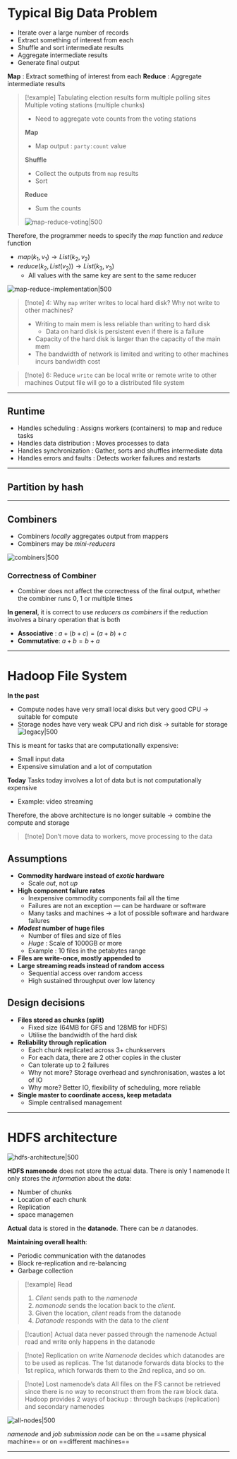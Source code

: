 # Typical Big Data Problem
- Iterate over a large number of records
- Extract something of interest from each
- Shuffle and sort intermediate results
- Aggregate intermediate results
- Generate final output

**Map** : Extract something of interest from each
**Reduce** : Aggregate intermediate results

>[!example] Tabulating election results form multiple polling sites
> Multiple voting stations (multiple chunks) 
>- Need to aggregate vote counts from the voting stations
>
>**Map**
> - Map output : `party:count` value
> 
> **Shuffle**
> - Collect the outputs from `map` results
> - Sort
> 
> **Reduce**
> - Sum the counts
> 
> ![map-reduce-voting|500](Screenshot%202024-02-04%20at%204.08.02%20PM.png)

Therefore, the programmer needs to specify the *map* function and *reduce* function
- $map(k_1, v_1) → List(k_2, v_2)$
- $reduce(k_2, List(v_2)) → List(k_3, v_3)$
	- All values with the same key are sent to the same reducer

![map-reduce-implementation|500](Screenshot%202024-02-12%20at%201.19.47%20PM.png)

>[!note] 4: Why `map` writer writes to local hard disk? Why not write to other machines?
>- Writing to main mem is less reliable than writing to hard disk
>	- Data on hard disk is persistent even if there is a failure
>- Capacity of the hard disk is larger than the capacity of the main mem
>- The bandwidth of network is limited and writing to other machines incurs bandwidth cost

>[!note] 6: Reduce `write` can be local write or remote write to other machines
>Output file will go to a distributed file system
---
## Runtime
- Handles scheduling : Assigns workers (containers) to map and reduce tasks
- Handles data distribution : Moves processes to data
- Handles synchronization : Gather, sorts and shuffles intermediate data
- Handles errors and faults : Detects worker failures and restarts
---
## Partition by hash

---
## Combiners
- Combiners *locally* aggregates output from mappers
- Combiners may be *mini-reducers*

![combiners|500](Screenshot%202024-02-12%20at%201.26.06%20PM.png)

### Correctness of Combiner
- Combiner does not affect the correctness of the final output, whether the combiner runs 0, 1 or multiple times

**In general**, it is correct to use *reducers as combiners* if the reduction involves a binary operation that is both
- **Associative** : $a + (b + c) = (a + b) + c$
- **Commutative**: $a + b = b + a$

---
# Hadoop File System

**In the past**
- Compute nodes have very small local disks but very good CPU → suitable for compute
- Storage nodes have very weak CPU and rich disk → suitable for storage
![legacy|500](Screenshot%202024-02-12%20at%201.33.00%20PM.png)

This is meant for tasks that are computationally expensive:
- Small input data
- Expensive simulation and a lot of computation

**Today**
Tasks today involves a lot of data but is not computationally expensive
- Example: video streaming

Therefore, the above architecture is no longer suitable → combine the compute and storage

>[!note] Don’t move data to workers, move processing to the data

## Assumptions
- **Commodity hardware instead of *exotic* hardware**
	- Scale *out*, not *up*
- **High component failure rates**
	- Inexpensive commodity components fail all the time
	- Failures are not an exception — can be hardware or software
	- Many tasks and machines → a lot of possible software and hardware failures
- ***Modest* number of huge files**
	- Number of files and size of files
	- *Huge* : Scale of 1000GB or more
	- Example : 10 files in the petabytes range
- **Files are write-once, mostly appended to**
- **Large streaming reads instead of random access**
	- Sequential access over random access
	- High sustained throughput over low latency

## Design decisions
- **Files stored as chunks (split)**
	- Fixed size (64MB for GFS and 128MB for HDFS)
	- Utilise the bandwidth of the hard disk
- **Reliability through replication**
	- Each chunk replicated across 3+ chunkservers
	- For each data, there are 2 other copies in the cluster
	- Can tolerate up to 2 failures
	- Why not more? Storage overhead and synchronisation, wastes a lot of IO
	- Why more? Better IO, flexibility of scheduling, more reliable
- **Single master to coordinate access, keep metadata**
	- Simple centralised management

---
# HDFS architecture
![hdfs-architecture|500](Screenshot%202024-02-12%20at%201.49.29%20PM.png)

**HDFS namenode** does not store the actual data. There is only $1$ namenode It only stores the *information* about the data:
- Number of chunks
- Location of each chunk
- Replication
- space managemen

**Actual** data is stored in the **datanode**. There can be $n$ datanodes.

**Maintaining overall health**:
- Periodic communication with the datanodes
- Block re-replication and re-balancing
- Garbage collection

>[!example] Read
>1. *Client* sends path to the *namenode*
>2. *namenode* sends the location back to the *client*.
>3. Given the location, *client* reads from the datanode
>4. *Datanode* responds with the data to the *client*

>[!caution] Actual data never passed through the namenode
>Actual read and write only happens in the datanode

>[!note] Replication on write
>*Namenode* decides which datanodes are to be used as replicas. The 1st datanode forwards data blocks to the 1st replica, which forwards them to the 2nd replica, and so on.

>[!note] Lost namenode’s data
>All files on the FS cannot be retrieved since there is no way to reconstruct them from the raw block data. Hadoop provides 2 ways of backup : through backups (replication) and secondary namenodes

![all-nodes|500](Screenshot%202024-02-12%20at%201.58.47%20PM.png)

*namenode* and *job submission node* can be on the ==same physical machine== or on ==different machines==

----